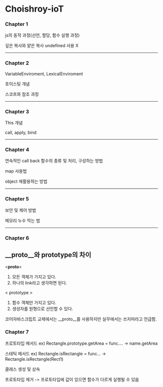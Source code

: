 # Choishroy-ioT

### Chapter 1

js의 동작 과정(선언, 할당, 함수 실행 과정)


깊은 복사와 얕은 복사
undefined 사용 X

---

### Chapter 2

VariableEnviroment, LexicalEnviroment 


호이스팅 개념


스코프와 참조 과정

---

### Chapter 3

This 개념

call, apply, bind


---

### Chapter 4

연속적인 call back 함수의 종류 및 처리, 구성하는 방법


map 사용법


object 재활용하는 방법

---


### Chapter 5

보안 및 제어 방법


메모리 누수 막는 법

---


### Chapter 6

## __proto__와 prototype의 차이
<__proto__>
1. 모든 객체가 가지고 있다.
2. 하나의 link라고 생각하면 된다.

< prototype >
1. 함수 객체만 가지고 있다.
2. 생성자를 원형으로 선언할 수 있다.

코어자바스크립트 교제에서는 __proto__를 사용하지만 실무에서는 쓰지마라고 언급함.



### Chapter 7

프로토타입 메서드 ex) Rectangle.prototype.getArea = func.... -> name.getArea

스테틱 메서드  ex) Rectangle.isRectangle = func... -> Rectangle.isRectangle(Rect1)

클래스 생성 및 상속

프로토타입 제거 -> 프로토타입에 값이 있으면 함수가 다르게 실행될 수 있음

















